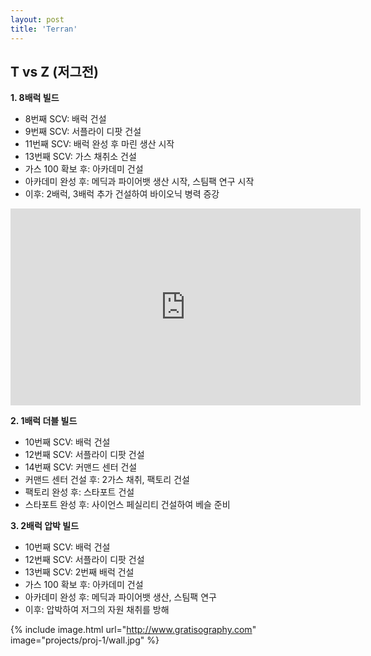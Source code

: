 ```yaml
---
layout: post
title: 'Terran'
---
```


## T vs Z (저그전)

**1. 8배럭 빌드**

- 8번째 SCV: 배럭 건설
- 9번째 SCV: 서플라이 디팟 건설
- 11번째 SCV: 배럭 완성 후 마린 생산 시작
- 13번째 SCV: 가스 채취소 건설
- 가스 100 확보 후: 아카데미 건설
- 아카데미 완성 후: 메딕과 파이어뱃 생산 시작, 스팀팩 연구 시작
- 이후: 2배럭, 3배럭 추가 건설하여 바이오닉 병력 증강


<iframe width="560" height="315" src="https://www.youtube.com/embed/2rpu0f-qog4?si=veOcz_82xRH0Ji8I" title="YouTube video player" frameborder="0" allow="accelerometer; autoplay; clipboard-write; encrypted-media; gyroscope; picture-in-picture; web-share" referrerpolicy="strict-origin-when-cross-origin" allowfullscreen></iframe>

**2. 1배럭 더블 빌드**

- 10번째 SCV: 배럭 건설
- 12번째 SCV: 서플라이 디팟 건설
- 14번째 SCV: 커맨드 센터 건설
- 커맨드 센터 건설 후: 2가스 채취, 팩토리 건설
- 팩토리 완성 후: 스타포트 건설
- 스타포트 완성 후: 사이언스 페실리티 건설하여 베슬 준비


**3. 2배럭 압박 빌드**

- 10번째 SCV: 배럭 건설
- 12번째 SCV: 서플라이 디팟 건설
- 13번째 SCV: 2번째 배럭 건설
- 가스 100 확보 후: 아카데미 건설
- 아카데미 완성 후: 메딕과 파이어뱃 생산, 스팀팩 연구
- 이후: 압박하여 저그의 자원 채취를 방해




{% include image.html url="http://www.gratisography.com" image="projects/proj-1/wall.jpg" %}
